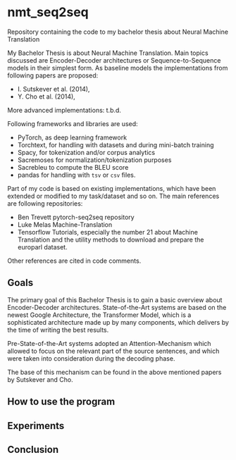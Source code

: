 # nmt_seq2seq
Repository containing the code to my bachelor thesis about Neural Machine Translation

My Bachelor Thesis is about Neural Machine Translation. Main topics discussed are Encoder-Decoder architectures or Sequence-to-Sequence models in their simplest form. As baseline models the implementations from following papers are proposed:
- I. Sutskever et al. (2014), 
- Y. Cho et al. (2014),

More advanced implementations: t.b.d.

Following frameworks and libraries are used:
- PyTorch, as deep learning framework
- Torchtext, for handling with datasets and during mini-batch training
- Spacy, for tokenization and/or corpus analytics
- Sacremoses for normalization/tokenization purposes
- Sacrebleu to compute the BLEU score
- pandas for handling with `tsv` or `csv` files.

Part of my code is based on existing implementations, which have been extended or modified to my task/dataset and so on.
The main references are following repositories:

- Ben Trevett pytorch-seq2seq repository
- Luke Melas Machine-Translation
- Tensorflow Tutorials, especially the number 21 about Machine Translation and the utility methods to download and prepare the europarl dataset.

Other references are cited in code comments.


## Goals

The primary goal of this Bachelor Thesis is to gain a basic overview about Encoder-Decoder architectures. 
State-of-the-Art systems are based on the newest Google Architecture, the Transformer Model, which is a sophisticated architecture made up by many components, which delivers by the time of writing the best results.

Pre-State-of-the-Art systems adopted an Attention-Mechanism which allowed to focus on the relevant part of the source sentences, and which were taken into consideration during the decoding phase.

The base of this mechanism can be found in the above mentioned papers by Sutskever and Cho. 

## How to use the program

## Experiments

## Conclusion
